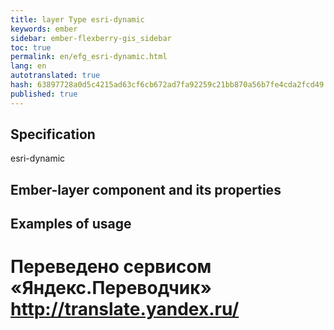 ```yaml
--- 
title: layer Type esri-dynamic 
keywords: ember 
sidebar: ember-flexberry-gis_sidebar 
toc: true 
permalink: en/efg_esri-dynamic.html 
lang: en 
autotranslated: true 
hash: 63897728a0d5c4215ad63cf6cb672ad7fa92259c21bb870a56b7fe4cda2fcd49 
published: true 
--- 
```


## Specification 

esri-dynamic 

## Ember-layer component and its properties 

## Examples of usage 



 # Переведено сервисом «Яндекс.Переводчик» http://translate.yandex.ru/
